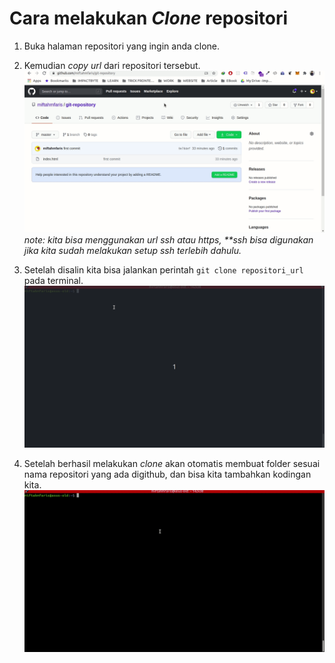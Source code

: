 # Cara melakukan _Clone_ repositori

1. Buka halaman repositori yang ingin anda clone.

2. Kemudian _copy url_ dari repositori tersebut. ![git clone](../assets/gifs/git-clone/git-clone.gif)
   _note: kita bisa menggunakan url ssh atau https, \*\*ssh bisa digunakan jika kita sudah melakukan setup ssh terlebih dahulu._

3. Setelah disalin kita bisa jalankan perintah `git clone repositori_url` pada terminal. ![git clone to local](../assets/gifs/git-clone/git-clone-local.gif)

4. Setelah berhasil melakukan _clone_ akan otomatis membuat folder sesuai nama repositori yang ada digithub, dan bisa kita tambahkan kodingan kita. ![git clone check](../assets/gifs/git-clone/git-clone-check.gif)

